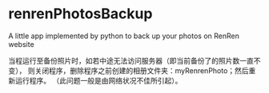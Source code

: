 # renrenPhotosBackup
A little app implemented by python to back up your photos on RenRen website

当程运行至备份照片时，如若中途无法访问服务器（即当前备份了的照片数一直不变），
则关闭程序，删除程序之前创建的相册文件夹：myRenrenPhoto；然后重新运行程序。
（此问题一般是由网络状况不佳所引起）。

